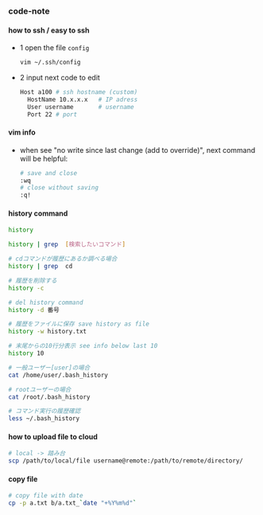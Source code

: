 ### code-note

#### how to ssh / easy to ssh
- 1 open the file `config`
  ```bash
  vim ~/.ssh/config
- 2 input next code to edit
  ```bash
  Host a100 # ssh hostname (custom)
    HostName 10.x.x.x   # IP adress
    User username       # username
    Port 22	# port

#### vim info
- when see "no write since last change (add to override)", next command will be helpful:
  ```bash
  # save and close
  :wq
  # close without saving
  :q!

#### history command
  ```bash
  history

  history | grep  [検索したいコマンド]

  # cdコマンドが履歴にあるか調べる場合
  history | grep  cd

  # 履歴を削除する
  history -c

  # del history command
  history -d 番号

  # 履歴をファイルに保存 save history as file
  history -w history.txt

  # 末尾からの10行分表示 see info below last 10
  history 10

  # 一般ユーザー[user]の場合
  cat /home/user/.bash_history

  # rootユーザーの場合
  cat /root/.bash_history

  # コマンド実行の履歴確認
  less ~/.bash_history
  ```

#### how to upload file to cloud

```bash
# local -> 踏み台
scp /path/to/local/file username@remote:/path/to/remote/directory/
```

#### copy file
```bash
# copy file with date
cp -p a.txt b/a.txt_`date "+%Y%m%d"`
```
